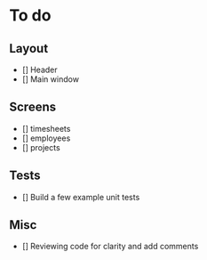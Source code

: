 # To do

## Layout
* [] Header
* [] Main window

## Screens
* [] timesheets
* [] employees
* [] projects

## Tests
* [] Build a few example unit tests

## Misc
* [] Reviewing code for clarity and add comments
